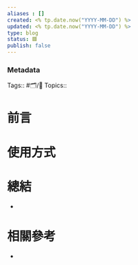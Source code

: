 ```yaml
---
aliases : []
created: <% tp.date.now("YYYY-MM-DD") %>
updated: <% tp.date.now("YYYY-MM-DD") %>
type: blog
status: 🟥️
publish: false
---
```

### Metadata
Tags:: #🗂️/🌲
Topics:: 

# 前言


# 使用方式


# 總結
- 

# 相關參考
- 